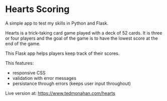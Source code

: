 # Hearts Scoring

A simple app to test my skills in Python and Flask.

Hearts is a trick-taking card game played with a deck of 52 cards.
It is three or four players and the goal of the game is to have the lowest score at the end of the game.

This Flask app helps players keep track of their scores.

This features:
- responsive CSS
- validation with error messages
- persistance through errors (keeps user input throughout)

Live version at:
https://www.tedmonahan.com/hearts
